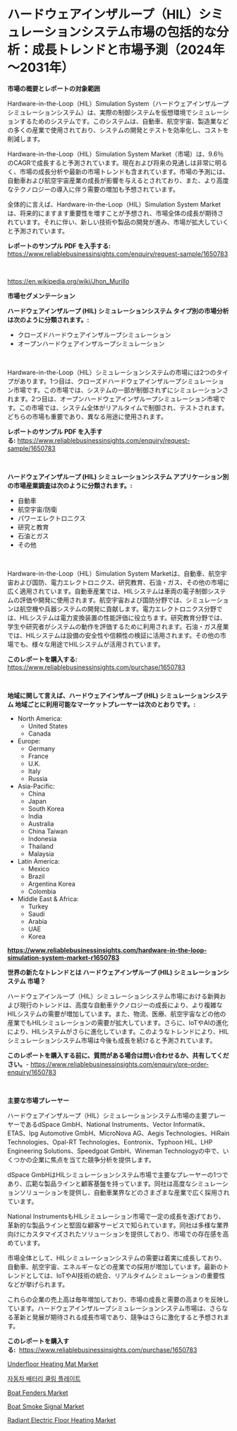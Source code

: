<p><h1>ハードウェアインザループ（HIL）シミュレーションシステム市場の包括的な分析：成長トレンドと市場予測（2024年～2031年）</h1></p><p><strong>市場の概要とレポートの対象範囲</strong></p>
<p><p>Hardware-in-the-Loop（HIL）Simulation System（ハードウェアインザループシミュレーションシステム）は、実際の制御システムを仮想環境でシミュレーションするためのシステムです。このシステムは、自動車、航空宇宙、製造業などの多くの産業で使用されており、システムの開発とテストを効率化し、コストを削減します。</p><p>Hardware-in-the-Loop（HIL）Simulation System Market（市場）は、9.6％のCAGRで成長すると予測されています。現在および将来の見通しは非常に明るく、市場の成長分析や最新の市場トレンドも含まれています。市場の予測には、自動車および航空宇宙産業の成長が影響を与えるとされており、また、より高度なテクノロジーの導入に伴う需要の増加も予想されています。</p><p>全体的に言えば、Hardware-in-the-Loop（HIL）Simulation System Marketは、将来的にますます重要性を増すことが予想され、市場全体の成長が期待されています。それに伴い、新しい技術や製品の開発が進み、市場が拡大していくと予測されています。</p></p>
<p><strong>レポートのサンプル PDF を入手する:</strong> <a href="https://www.reliablebusinessinsights.com/enquiry/request-sample/1650783">https://www.reliablebusinessinsights.com/enquiry/request-sample/1650783</a></p>
<p>&nbsp;</p>
<p><a href="https://en.wikipedia.org/wiki/Jhon_Murillo">https://en.wikipedia.org/wiki/Jhon_Murillo</a></p>
<p><strong>市場セグメンテーション</strong></p>
<p><strong>ハードウェアインザループ (HIL) シミュレーションシステム タイプ別の市場分析は次のように分類されます。:</strong></p>
<p><ul><li>クローズドハードウェアインザループシミュレーション</li><li>オープンハードウェアインザループシミュレーション</li></ul></p>
<p>&nbsp;</p>
<p><p>Hardware-in-the-Loop（HIL）シミュレーションシステムの市場には2つのタイプがあります。1つ目は、クローズドハードウェアインザループシミュレーション市場です。この市場では、システムの一部が制御されずにシミュレーションされます。2つ目は、オープンハードウェアインザループシミュレーション市場です。この市場では、システム全体がリアルタイムで制御され、テストされます。どちらの市場も重要であり、異なる用途に使用されます。</p></p>
<p><strong>レポートのサンプル PDF を入手する:</strong>&nbsp;<a href="https://www.reliablebusinessinsights.com/enquiry/request-sample/1650783">https://www.reliablebusinessinsights.com/enquiry/request-sample/1650783</a></p>
<p>&nbsp;</p>
<p><strong> ハードウェアインザループ (HIL) シミュレーションシステム アプリケーション別の市場産業調査は次のように分類されます。:</strong></p>
<p><ul><li>自動車</li><li>航空宇宙/防衛</li><li>パワーエレクトロニクス</li><li>研究と教育</li><li>石油とガス</li><li>その他</li></ul></p>
<p>&nbsp;</p>
<p><p>Hardware-in-the-Loop（HIL）Simulation System Marketは、自動車、航空宇宙および国防、電力エレクトロニクス、研究教育、石油・ガス、その他の市場に広く適用されています。自動車産業では、HILシステムは車両の電子制御システムの評価や開発に使用されます。航空宇宙および国防分野では、シミュレーションは航空機や兵器システムの開発に貢献します。電力エレクトロニクス分野では、HILシステムは電力変換装置の性能評価に役立ちます。研究教育分野では、学生や研究者がシステムの動作を評価するために利用されます。石油・ガス産業では、HILシステムは設備の安全性や信頼性の検証に活用されます。その他の市場でも、様々な用途でHILシステムが活用されています。</p></p>
<p><strong>このレポートを購入する:</strong>&nbsp; <a href="https://www.reliablebusinessinsights.com/purchase/1650783">https://www.reliablebusinessinsights.com/purchase/1650783</a></p>
<p>&nbsp;</p>
<p><strong>地域に関して言えば、ハードウェアインザループ (HIL) シミュレーションシステム 地域ごとに利用可能なマーケットプレーヤーは次のとおりです。:</strong></p>
<p><ul>
    <li>
        North America:
        <ul>
            <li>United States</li>
            <li>Canada</li>
        </ul>
    </li>
    <li>
        Europe:
        <ul>
            <li>Germany</li>
            <li>France</li>
            <li>U.K.</li>
            <li>Italy</li>
            <li>Russia</li>
        </ul>
    </li>
    <li>
        Asia-Pacific:
        <ul>
            <li>China</li>
            <li>Japan</li>
            <li>South Korea</li>
            <li>India</li>
            <li>Australia</li>
            <li>China Taiwan</li>
            <li>Indonesia</li>
            <li>Thailand</li>
            <li>Malaysia</li>
        </ul>
    </li>
    <li>
        Latin America:
        <ul>
            <li>Mexico</li>
            <li>Brazil</li>
            <li>Argentina Korea</li>
            <li>Colombia</li>
        </ul>
    </li>
    <li>
        Middle East & Africa:
        <ul>
            <li>Turkey</li>
            <li>Saudi</li>
            <li>Arabia</li>
            <li>UAE</li>
            <li>Korea</li>
        </ul>
    </li>
    </ul></p>
<p><strong><a href="https://www.reliablebusinessinsights.com/hardware-in-the-loop-simulation-system-market-r1650783">https://www.reliablebusinessinsights.com/hardware-in-the-loop-simulation-system-market-r1650783</a></strong>&nbsp;</p>
<p><strong>世界の新たなトレンドとは ハードウェアインザループ (HIL) シミュレーションシステム 市場？</strong></p>
<p><p>ハードウェアインループ（HIL）シミュレーションシステム市場における新興および現行のトレンドは、高度な自動車テクノロジーの成長により、より複雑なHILシステムの需要が増加しています。また、物流、医療、航空宇宙などの他の産業でもHILシミュレーションの需要が拡大しています。さらに、IoTやAIの進化により、HILシステムがさらに進化しています。このようなトレンドにより、HILシミュレーションシステム市場は今後も成長を続けると予測されています。</p></p>
<p><strong>このレポートを購入する前に、質問がある場合は問い合わせるか、共有してください。</strong>- <a href="https://www.reliablebusinessinsights.com/enquiry/pre-order-enquiry/1650783">https://www.reliablebusinessinsights.com/enquiry/pre-order-enquiry/1650783</a></p>
<p>&nbsp;</p>
<p><strong>主要な市場プレーヤー</strong></p>
<p><p>ハードウェアインザループ（HIL）シミュレーションシステム市場の主要プレーヤーであるdSpace GmbH、National Instruments、Vector Informatik、ETAS、Ipg Automotive GmbH、MicroNova AG、Aegis Technologies、HiRain Technologies、Opal-RT Technologies、Eontronix、Typhoon HIL、LHP Engineering Solutions、Speedgoat GmbH、Wineman Technologyの中で、いくつかの企業に焦点を当てた競争分析を提供します。</p><p>dSpace GmbHはHILシミュレーションシステム市場で主要なプレーヤーの1つであり、広範な製品ラインと顧客基盤を持っています。同社は高度なシミュレーションソリューションを提供し、自動車業界などのさまざまな産業で広く採用されています。</p><p>National InstrumentsもHILシミュレーション市場で一定の成長を遂げており、革新的な製品ラインと堅固な顧客サービスで知られています。同社は多様な業界向けにカスタマイズされたソリューションを提供しており、市場での存在感を高めています。</p><p>市場全体として、HILシミュレーションシステムの需要は着実に成長しており、自動車、航空宇宙、エネルギーなどの産業での採用が増加しています。最新のトレンドとしては、IoTやAI技術の統合、リアルタイムシミュレーションの重要性などが挙げられます。</p><p>これらの企業の売上高は毎年増加しており、市場の成長と需要の高まりを反映しています。ハードウェアインザループシミュレーションシステム市場は、さらなる革新と発展が期待される成長市場であり、競争はさらに激化すると予想されます。</p></p>
<p><strong>このレポートを購入する:</strong>&nbsp;&nbsp;<a href="https://www.reliablebusinessinsights.com/purchase/1650783">https://www.reliablebusinessinsights.com/purchase/1650783</a></p>
<p><p><a href="https://github.com/elizabethdagraca/Market-Research-Report-List-3/blob/main/underfloor-heating-mat-market.md">Underfloor Heating Mat Market</a></p><p><a href="https://github.com/Marcosoenrt565736/Market-Research-Report-List-1/blob/main/9998654149028.md">자동차 배터리 쿨링 플레이트</a></p><p><a href="https://issuu.com/reportprime-2/docs/boat-fenders-market-size-2030.pptx">Boat Fenders Market</a></p><p><a href="https://issuu.com/reportprime-2/docs/boat-smoke-signal-market-size-2030.pptx">Boat Smoke Signal Market</a></p><p><a href="https://github.com/mbisetmhermsr/Market-Research-Report-List-3/blob/main/radiant-electric-floor-heating-market.md">Radiant Electric Floor Heating Market</a></p></p>